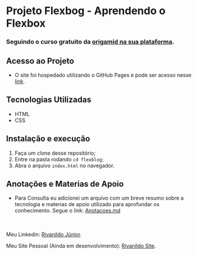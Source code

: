 # Projeto Flexbog - Aprendendo o Flexbox

### Seguindo o curso gratuito da [origamid na sua plataforma](https://www.origamid.com/curso/css-flexbox/).

## Acesso ao Projeto

  - O site foi hospedado utilizando o GitHub Pages e pode ser acesso nesse [link](https://rivanildojr.github.io/flexbog/).

## Tecnologias Utilizadas

  - HTML
  - CSS

## Instalação e execução

  1. Faça um clone desse repositório;
  2. Entre na pasta rodando `cd flexblog`;
  3. Abra o arquivo `index.html` no navegador.

## Anotações e Materias de Apoio

  - Para Consulta eu adicionei um arquivo com um breve resumo sobre a tecnologia e materias de apoio utilizado para aprofundar os conhecimento. Segue o link: [Anotacoes.md](./anotacoes/Anotacoes.md)


\
\
Meu Linkedin: [Rivanildo Júnior](https://www.linkedin.com/in/rivanildojunior).

Meu Site Pessoal (Ainda em desenvolvimento): [Rivanildo Site](https://rivanildojr.github.io/rivanildojr-imersaocss/).